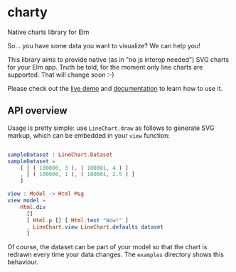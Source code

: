 # charty

Native charts library for Elm

So... you have some data you want to visualize? We can help you!

This library aims to provide native (as in "no js interop needed") SVG charts for your Elm app.
Truth be told, for the moment only line charts are supported. That will change soon :-)

Please check out the [live demo](https://juanedi.github.io/charty/) and
[documentation](http://package.elm-lang.org/packages/juanedi/charty/1.0.0) to learn how to use it.

## API overview

Usage is pretty simple: use `LineChart.draw` as follows to generate SVG markup, which can be embedded in your `view` function:

```elm

sampleDataset : LineChart.Dataset
sampleDataset =
    [ [ ( 100000, 3 ), ( 100001, 4 ) ]
    , [ ( 100000, 1 ), ( 100001, 2.5 ) ]
    ]

view : Model -> Html Msg
view model =
    Html.div
      []
      [ Html.p [] [ Html.text "Wow!" ]
      , LineChart.view LineChart.defaults dataset
      ]
```

Of course, the dataset can be part of your model so that the chart is redrawn every time your data changes.
The `examples` directory shows this behaviour.
